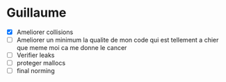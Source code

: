 # Guillaume
- [x] Ameliorer collisions
- [ ] Ameliorer un minimum la qualite de mon code qui est tellement a chier que meme moi ca me donne le cancer
- [ ] Verifier leaks
- [ ] proteger mallocs
- [ ] final norming